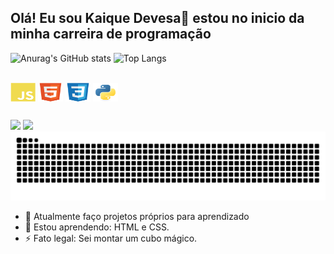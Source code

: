 ## Olá! Eu sou Kaique Devesa👋 estou no inicio da minha carreira de programação 
![Anurag's GitHub stats](https://github-readme-stats.vercel.app/api?username=kaiquedevesa1&show_icons=true&theme=tokyonight) ![Top Langs](https://github-readme-stats.vercel.app/api/top-langs/?username=kaiquedevesa1&hide_progress=false&layout=compact&theme=tokyonight)


<div style="display: inline_block"><br>
  <img align="center" alt="Kaique-Js" height="30" width="40" src="https://raw.githubusercontent.com/devicons/devicon/master/icons/javascript/javascript-plain.svg">
  <img align="center" alt="Kaique-HTML" height="30" width="40" src="https://raw.githubusercontent.com/devicons/devicon/master/icons/html5/html5-original.svg">
  <img align="center" alt="Kaique-CSS" height="30" width="40" src="https://raw.githubusercontent.com/devicons/devicon/master/icons/css3/css3-original.svg">
  <img align="center" alt="Kaique-Python" height="30" width="40" src="https://raw.githubusercontent.com/devicons/devicon/master/icons/python/python-original.svg">
</div>

##
<div> 
  <a href = "mailto:tochyex@gmail.com"><img src="https://img.shields.io/badge/-Gmail-%23333?style=for-the-badge&logo=gmail&logoColor=white" target="_blank"></a>
  <a href="https://www.linkedin.com/in/kaique-devesa-4677ab1a2" target="_blank"><img src="https://img.shields.io/badge/-LinkedIn-%230077B5?style=for-the-badge&logo=linkedin&logoColor=white" target="_blank"></a> 
</div>

<picture>
  <source media="(prefers-color-scheme: dark)" srcset="https://raw.githubusercontent.com/kaiquedevesa1/kaiquedevesa1/output/github-contribution-grid-snake-dark.svg">
  <source media="(prefers-color-scheme: light)" srcset="https://raw.githubusercontent.com/kaiquedevesa1/kaiquedevesa1/output/github-contribution-grid-snake.svg">
  <img alt="github contribution grid snake animation" src="https://raw.githubusercontent.com/kaiquedevesa1/kaiquedevesa1/output/github-contribution-grid-snake.svg">
</picture>



- 🔭 Atualmente faço projetos próprios para aprendizado
- 🌱 Estou aprendendo: HTML e CSS.
- ⚡ Fato legal: Sei montar um cubo mágico.
